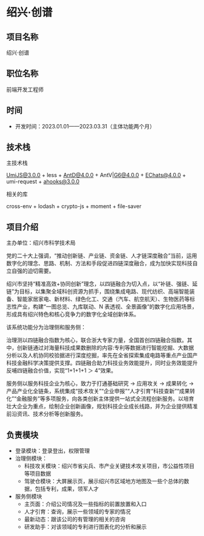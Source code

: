 # 绍兴·创谱

## 项目名称

绍兴·创谱

## 职位名称

前端开发工程师

## 时间

- 开发时间：2023.01.01——2023.03.31（主体功能两个月）

## 技术栈

主技术栈

UmiJS@3.0.0 + less + AntD@4.0.0 + AntV|G6@4.0.0 + EChats@4.0.0 + umi-request + ahooks@3.0.0

相关的库

cross-env + lodash + crypto-js + moment + file-saver

## 项目介绍

主办单位：绍兴市科学技术局

党的二十大上强调，“推动创新链、产业链、资金链、人才链深度融合”当前，运用数字化的理念、思路、机制、方法和手段促进四链深度融合，成为加快实现科技自立自强的迫切需要。

绍兴市坚持“精准高效+协同创新”理念，以四链融合为切入点，以“补链、强链、延链”为目标，以集聚全域科创资源为抓手，围绕集成电路、现代纺织、高端智能装备、智能家居家电、新材料、绿色化工、交通（汽车、航空航天）、生物医药等标志性产业，构建“一图总览、九库联动、N 表透视、全景画像”的数字化应用场景，形成具有绍兴特色和核心竞争力的数字化全域创新体系。

该系统功能分为治理侧和服务侧：

治理测以四链融合指数为核心，联合浙大专家力量，全国首创四链融合指数。其中，创新链通过对海量科技成果数删除的内容:专利等数据进行智能挖掘、大数据分析以及人机协同校验据进行深度挖掘，率先在全省探索集成电路等重点产业国产科技金融科学决策提供支撑。四链融合助力科技业务效能提升，同时业务效能提升反哺四链融合价值，实现“1+1+1+1 ＞ 4”效果。

服务侧以服务科技企业为核心，致力于打通基础研究 → 应用攻关 → 成果转化 → 产品产业化全链条，系统集成“技术攻关”“企业申报”“人才引育“科技查新”“成果转化”“金融服务”等多项服务，向各类创新主体提供一站式全流程创新服务。以培育壮大企业为重点，绘制企业创新画像，规划科技企业成长线路，并为企业提供精准前沿资讯、技术分析等创新服务。

## 负责模块

- 登录模块：登录登出，权限管理
- 治理侧模块：
  - 科技攻关模块：绍兴市省尖兵、市产业关键技术攻关项目，市公益性项目等项目数据
  - 驾驶仓模块：大屏展示页，展示绍兴市区域地方地图及一些个总体的数据，包括专利，成果，领军人才
- 服务侧模块
  - 主页面：介绍公司情况及一些指标的前置放置和入口
  - 人才引育：查询，展示一些领域的专家的情况
  - 最新动态：跟该公司的有管理的相关的咨询
  - 研发助手：对该领域的专利进行图表化的分析和展示
